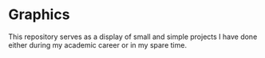 Graphics
=
This repository serves as a display of small and simple projects I have done either during my academic career or in my spare time.
